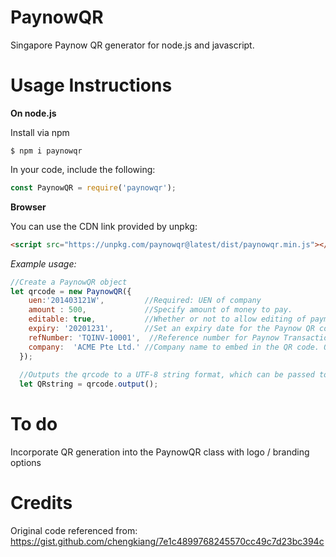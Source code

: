 # PaynowQR
Singapore Paynow QR generator for node.js and javascript.


# Usage Instructions

**On node.js**

Install via npm
```
$ npm i paynowqr
```

In your code, include the following:

```javascript
const PaynowQR = require('paynowqr');
```

**Browser**

You can use the CDN link provided by unpkg:

```html
<script src="https://unpkg.com/paynowqr@latest/dist/paynowqr.min.js"></script>
```



*Example usage:*

```javascript
//Create a PaynowQR object
let qrcode = new PaynowQR({
    uen:'201403121W',         //Required: UEN of company
    amount : 500,             //Specify amount of money to pay.
    editable: true,           //Whether or not to allow editing of payment amount. Defaults to false if amount is specified
    expiry: '20201231',       //Set an expiry date for the Paynow QR code (YYYYMMDD). If ommitted, defaults to 5 years from now.
    refNumber: 'TQINV-10001',  //Reference number for Paynow Transaction. Useful if you need to track payments for recouncilation.
    company:  'ACME Pte Ltd.' //Company name to embed in the QR code. Optional.               
  });
  
  //Outputs the qrcode to a UTF-8 string format, which can be passed to a QR code generation script to generate the paynow QR
  let QRstring = qrcode.output();
```
# To do
Incorporate QR generation into the PaynowQR class with logo / branding options

# Credits
Original code referenced from:
https://gist.github.com/chengkiang/7e1c4899768245570cc49c7d23bc394c
